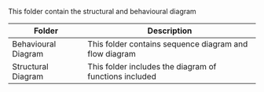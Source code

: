 This folder contain the structural and behavioural diagram

| Folder | Description |
| --- | --- |
| Behavioural Diagram | This folder contains sequence diagram and flow diagram |
| Structural Diagram | This folder includes the diagram of functions included |

